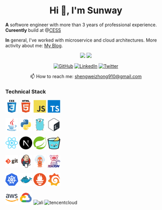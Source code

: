 <h1 align="center">Hi 👋, I'm Sunway</h1>

**A** softwore engineer with more than 3 years of professional experience. **Cureently** build at @[CESS](https://www.cess.network) 

**In** general, I've worked with microservice and cloud architectures. More activity about me: [My Blog](https://sunway.run).

<p align='center'>
   <a href="https://github-readme-stats.vercel.app/api?username=sunway910&show_icons=true&count_private=true">
       <img height=150 src="https://github-readme-stats.vercel.app/api?username=sunway910&show_icons=true&count_private=true"/></a>
   <a href="https://github.com/sunway910/github-readme-stats">
       <img height=150 src="https://github-readme-stats.vercel.app/api/top-langs/?username=sunway910&layout=compact"/></a>
</p>

<p align='center'>
<a href="https://github.com/sunway910"><img src="https://img.icons8.com/bubbles/50/000000/github.png" alt="GitHub"/></a>
<a href="https://www.linkedin.com/in/sunway-zhong-47b94b257/"><img src="https://img.icons8.com/bubbles/50/000000/linkedin.png" alt="LinkedIn"/></a>
<a href="https://x.com/sunwayz911"><img src="https://img.icons8.com/bubbles/50/000000/x.png" alt="Twitter"/></a>
<p align='center'>
   📫 How to reach me: 
	<a href='mailto:shengweizhong910@gmail.com'>shengweizhong910@gmail.com</a>
</p>

### Technical Stack

<p align="left" class="frontend">
  <img src="https://github.com/devicons/devicon/blob/master/icons/css3/css3-original-wordmark.svg" alt="css3" width="40" height="40"/> 
  <img src="https://github.com/devicons/devicon/blob/master/icons/html5/html5-original-wordmark.svg" alt="html5" width="40" height="40"/> 
  <img src="https://github.com/devicons/devicon/blob/master/icons/javascript/javascript-original.svg" alt="javascript" width="40" height="40"/>
  <img src="https://github.com/devicons/devicon/blob/master/icons/typescript/typescript-original.svg" alt="typescript" width="40" height="40"/>
</p>

<p align="left" class="backend">
  <img src="https://github.com/devicons/devicon/blob/master/icons/java/java-original.svg" alt="java" width="40" height="40"/>
  <img src="https://github.com/devicons/devicon/blob/master/icons/python/python-original.svg" alt="python" width="40" height="40"/>
  <img src="https://github.com/devicons/devicon/blob/master/icons/go/go-original.svg" alt="go" width="40" height="40"/>
  <img src="https://github.com/devicons/devicon/blob/master/icons/bash/bash-plain.svg" alt="bash" width="40" height="40"/>
</p>

<p align="left" class="frameworks">
  <img src="https://github.com/devicons/devicon/blob/master/icons/react/react-original.svg" alt="react" width="40" height="40"/>
  <img src="https://github.com/devicons/devicon/blob/master/icons/nextjs/nextjs-original.svg" alt="nextjs" width="40" height="40"/> 
  <img src="https://github.com/devicons/devicon/blob/master/icons/spring/spring-original.svg" alt="spring" width="40" height="40"/>
  <img src="https://github.com/gin-gonic/logo/blob/master/color.svg" alt="gin" width="40" height="40"/>
</p>

<p align="left" class="CICD">
  <img src="https://github.com/devicons/devicon/blob/master/icons/git/git-original-wordmark.svg" alt="git" width="40" height="40"/> 
  <img src="https://github.com/devicons/devicon/blob/master/icons/jenkins/jenkins-original.svg" alt="jenkins" width="40" height="40"/>
  <img src="https://github.com/devicons/devicon/blob/master/icons/argocd/argocd-original.svg" alt="argocd" width="40" height="40"/> 
  <img src="https://github.com/tektoncd/dashboard/blob/main/src/images/tekton-stacked-color.svg" alt="tekton" width="40" height="40"/>
</p>

<p align="left" class="CloudNative">
  <img src="https://github.com/devicons/devicon/blob/master/icons/kubernetes/kubernetes-original.svg" alt="kubernetes" width="40" height="40"/> 
  <img src="https://github.com/devicons/devicon/blob/master/icons/docker/docker-original.svg" alt="docker" width="40" height="40"/>
<!--   <img src="https://github.com/devicons/devicon/blob/master/icons/helm/helm-original.svg" alt="helm" width="40" height="40"/>  -->
  <img src="https://github.com/devicons/devicon/blob/master/icons/prometheus/prometheus-original.svg" alt="prometheus" width="40" height="40"/>
  <img src="https://github.com/devicons/devicon/blob/master/icons/grafana/grafana-original.svg" alt="grafana" width="40" height="40"/>
</p>

<p align="left" class="CSP">
  <img src="https://github.com/devicons/devicon/blob/master/icons/amazonwebservices/amazonwebservices-original-wordmark.svg" alt="aws" width="40" height="40"/> 
  <img src="https://github.com/devicons/devicon/blob/master/icons/googlecloud/googlecloud-original.svg" alt="gcp" width="40" height="40"/>
  <img src="https://img.alicdn.com/tfs/TB1_ZXuNcfpK1RjSZFOXXa6nFXa-32-32.ico" alt="ali" width="40" height="40"/> 
  <img src="https://www.tencentcloud.com/favicon.ico" alt="tencentcloud" width="40" height="40"/>
</p>


